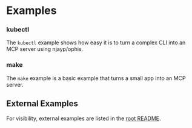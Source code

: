# Examples

### kubectl

The `kubectl` example shows how easy it is to turn a complex CLI into an MCP server using njayp/ophis.

### make

The `make` example is a basic example that turns a small app into an MCP server.

## External Examples

For visibility, external examples are listed in the [root README](../README.md#Examples).
